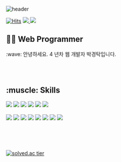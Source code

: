 ![header](https://capsule-render.vercel.app/api?type=slice&color=FF4081&text=%20Park%20Kyung%20Tak%20%20&height=200&fontSize=90&fontColor=ffffff&animation=fadeIn)

<div>
  
[![Hits](https://hits.seeyoufarm.com/api/count/incr/badge.svg?url=https%3A%2F%2Fgithub.com%DevKTak%2Fhit-counter&count_bg=red&title_bg=grey&icon=&icon_color=%23E7E7E7&title=hits&edge_flat=false)](https://hits.seeyoufarm.com)
<a href="https://www.instagram.com/k___t.p24/">
  <img src="https://img.shields.io/badge/Instagram-222222?style=flat&logo=Instagram&logoColor=E4405F"/>
</a>
<a href="mailto:qkrrudxkr77@naver.com">
  <img src="https://img.shields.io/badge/Naver-222222?style=flat&logo=Naver&logoColor=64DD17"/>
</a>  
  
<!-- <g-emoji class="g-emoji" alias="love_letter" fallback-src="https://github.githubassets.com/images/icons/emoji/unicode/1f48c.png">💌</g-emoji> <a href="mailto:qkrrudxkr77@naver.com">qkrrudxkr77@naver.com</a> -->
 
</div>
  
  <h2>🏋️‍♂ Web Programmer</h2>
  :wave: 안녕하세요. 4 년차 웹 개발자 박경탁입니다.
  
  <br /><br />
  
 <h2>:muscle: Skills</h2>

<div>
  <img src="https://img.shields.io/badge/Java-F44336?style=flat-square&logo=Java&logoColor=white"/>
  <img src="https://img.shields.io/badge/JavaScript-F7DF1E?style=flat-square&logo=JavaScript&logoColor=black"/> 
  <img src="https://img.shields.io/badge/Hibernate-59666C?style=flat-square&logo=Hibernate&logoColor=green"/>
  <img src="https://img.shields.io/badge/Thymeleaf-005F0F?style=flat-square&logo=Thymeleaf&logoColor=white"/>
  <img src="https://img.shields.io/badge/Spring Boot-6DB33F?style=flat-square&logo=Spring Boot&logoColor=white"/>
  <img src="https://img.shields.io/badge/MariaDB-003545?style=flat-square&logo=MariaDB&logoColor=white"/>
</div>

<br />

<div>
  <img src="https://img.shields.io/badge/HTML5-critical?style=flat-square&logo=HTML5&logoColor=white"/>
  <img src="https://img.shields.io/badge/CSS3-blue?style=flat-square&logo=CSS3&logoColor=white"/> 
  <img src="https://img.shields.io/badge/jQuery-283274?style=flat-square&logo=jQuery&logoColor=white"/> 
  <img src="https://img.shields.io/badge/React-61DAFB?style=flat-square&logo=React&logoColor=black"/>
  <img src="https://img.shields.io/badge/CentOS-262577?style=flat-square&logo=CentOS&logoColor=white"/>
  <img src="https://img.shields.io/badge/Git-F05032?style=flat-square&logo=Git&logoColor=white"/>
  <img src="https://img.shields.io/badge/GitHub-424242?style=flat-square&logo=GitHub&logoColor=white"/>
  <img src="https://img.shields.io/badge/GitLab-FCA121?style=flat-square&logo=GitLab&logoColor=white"/>
</div>

<br /><br /><br />


[![solved.ac tier](http://mazassumnida.wtf/api/generate_badge?boj=qkrrudxkr77)](https://solved.ac/qkrrudxkr77)
